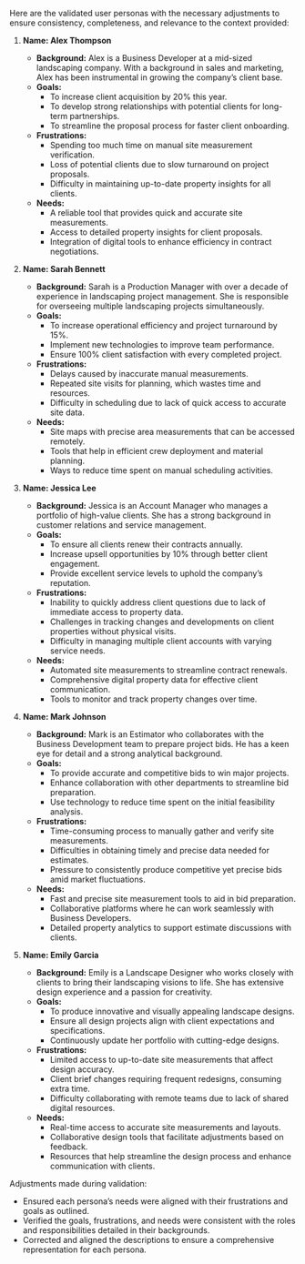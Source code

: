 Here are the validated user personas with the necessary adjustments to ensure consistency, completeness, and relevance to the context provided:

1. **Name: Alex Thompson**
   - **Background:** Alex is a Business Developer at a mid-sized landscaping company. With a background in sales and marketing, Alex has been instrumental in growing the company’s client base.
   - **Goals:** 
     - To increase client acquisition by 20% this year.
     - To develop strong relationships with potential clients for long-term partnerships.
     - To streamline the proposal process for faster client onboarding.
   - **Frustrations:** 
     - Spending too much time on manual site measurement verification.
     - Loss of potential clients due to slow turnaround on project proposals.
     - Difficulty in maintaining up-to-date property insights for all clients.
   - **Needs:** 
     - A reliable tool that provides quick and accurate site measurements.
     - Access to detailed property insights for client proposals.
     - Integration of digital tools to enhance efficiency in contract negotiations.

2. **Name: Sarah Bennett**
   - **Background:** Sarah is a Production Manager with over a decade of experience in landscaping project management. She is responsible for overseeing multiple landscaping projects simultaneously.
   - **Goals:** 
     - To increase operational efficiency and project turnaround by 15%.
     - Implement new technologies to improve team performance.
     - Ensure 100% client satisfaction with every completed project.
   - **Frustrations:** 
     - Delays caused by inaccurate manual measurements.
     - Repeated site visits for planning, which wastes time and resources.
     - Difficulty in scheduling due to lack of quick access to accurate site data.
   - **Needs:** 
     - Site maps with precise area measurements that can be accessed remotely.
     - Tools that help in efficient crew deployment and material planning.
     - Ways to reduce time spent on manual scheduling activities.

3. **Name: Jessica Lee**
   - **Background:** Jessica is an Account Manager who manages a portfolio of high-value clients. She has a strong background in customer relations and service management.
   - **Goals:** 
     - To ensure all clients renew their contracts annually.
     - Increase upsell opportunities by 10% through better client engagement.
     - Provide excellent service levels to uphold the company’s reputation.
   - **Frustrations:** 
     - Inability to quickly address client questions due to lack of immediate access to property data.
     - Challenges in tracking changes and developments on client properties without physical visits.
     - Difficulty in managing multiple client accounts with varying service needs.
   - **Needs:** 
     - Automated site measurements to streamline contract renewals.
     - Comprehensive digital property data for effective client communication.
     - Tools to monitor and track property changes over time.

4. **Name: Mark Johnson**
   - **Background:** Mark is an Estimator who collaborates with the Business Development team to prepare project bids. He has a keen eye for detail and a strong analytical background.
   - **Goals:** 
     - To provide accurate and competitive bids to win major projects.
     - Enhance collaboration with other departments to streamline bid preparation.
     - Use technology to reduce time spent on the initial feasibility analysis.
   - **Frustrations:** 
     - Time-consuming process to manually gather and verify site measurements.
     - Difficulties in obtaining timely and precise data needed for estimates.
     - Pressure to consistently produce competitive yet precise bids amid market fluctuations.
   - **Needs:** 
     - Fast and precise site measurement tools to aid in bid preparation.
     - Collaborative platforms where he can work seamlessly with Business Developers.
     - Detailed property analytics to support estimate discussions with clients. 

5. **Name: Emily Garcia**
   - **Background:** Emily is a Landscape Designer who works closely with clients to bring their landscaping visions to life. She has extensive design experience and a passion for creativity.
   - **Goals:** 
     - To produce innovative and visually appealing landscape designs.
     - Ensure all design projects align with client expectations and specifications.
     - Continuously update her portfolio with cutting-edge designs.
   - **Frustrations:** 
     - Limited access to up-to-date site measurements that affect design accuracy.
     - Client brief changes requiring frequent redesigns, consuming extra time.
     - Difficulty collaborating with remote teams due to lack of shared digital resources.
   - **Needs:** 
     - Real-time access to accurate site measurements and layouts.
     - Collaborative design tools that facilitate adjustments based on feedback.
     - Resources that help streamline the design process and enhance communication with clients.

Adjustments made during validation:
- Ensured each persona’s needs were aligned with their frustrations and goals as outlined.
- Verified the goals, frustrations, and needs were consistent with the roles and responsibilities detailed in their backgrounds.
- Corrected and aligned the descriptions to ensure a comprehensive representation for each persona.